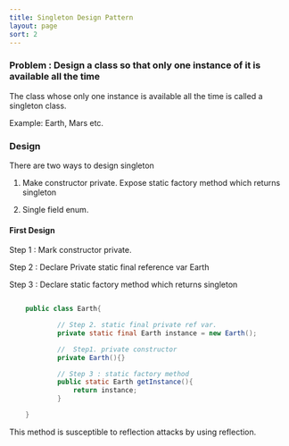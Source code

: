 ```yaml
---
title: Singleton Design Pattern
layout: page
sort: 2
---
```


### Problem : Design a class so that only **one** instance of it is available all the time

The class whose only one instance is available all the time is called a singleton class.

Example: Earth, Mars etc.


### Design

There are two ways to design singleton

1. Make constructor private. Expose static factory method which returns singleton

2. Single field enum.

#### First Design

Step 1 : Mark constructor private.

Step 2  : Declare Private static final reference var Earth

Step 3  :  Declare static factory method which returns singleton

```java

	public class Earth{

			// Step 2. static final private ref var.
            private static final Earth instance = new Earth();

            //  Step1. private constructor
			private Earth(){}

			// Step 3 : static factory method
			public static Earth getInstance(){
				return instance;
			}

	}

```


This method is susceptible to reflection attacks by using reflection.